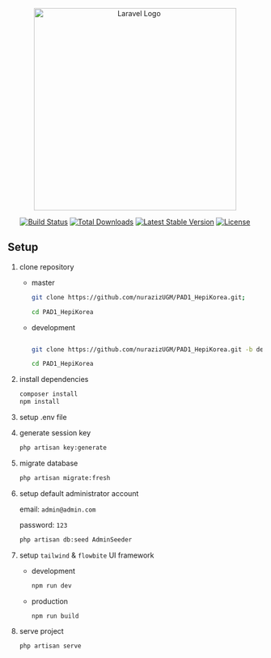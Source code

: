 <p align="center"><a href="https://laravel.com" target="_blank"><img src="https://raw.githubusercontent.com/laravel/art/master/logo-lockup/5%20SVG/2%20CMYK/1%20Full%20Color/laravel-logolockup-cmyk-red.svg" width="400" alt="Laravel Logo"></a></p>

<p align="center">
<a href="https://github.com/laravel/framework/actions"><img src="https://github.com/laravel/framework/workflows/tests/badge.svg" alt="Build Status"></a>
<a href="https://packagist.org/packages/laravel/framework"><img src="https://img.shields.io/packagist/dt/laravel/framework" alt="Total Downloads"></a>
<a href="https://packagist.org/packages/laravel/framework"><img src="https://img.shields.io/packagist/v/laravel/framework" alt="Latest Stable Version"></a>
<a href="https://packagist.org/packages/laravel/framework"><img src="https://img.shields.io/packagist/l/laravel/framework" alt="License"></a>
</p>

## Setup

1.  clone repository

    -   master

        ```bash
        git clone https://github.com/nurazizUGM/PAD1_HepiKorea.git;

        cd PAD1_HepiKorea
        ```

    -   development

        ```bash

        git clone https://github.com/nurazizUGM/PAD1_HepiKorea.git -b development;

        cd PAD1_HepiKorea

        ```

2.  install dependencies

    ```bash
    composer install
    npm install
    ```

3.  setup .env file

4.  generate session key

    ```bash
    php artisan key:generate
    ```

5.  migrate database

    ```bash
    php artisan migrate:fresh
    ```

6.  setup default administrator account

    email: `admin@admin.com`

    password: `123`

    ```bash
    php artisan db:seed AdminSeeder
    ```

7.  setup `tailwind` & `flowbite` UI framework

    -   development

        ```bash
        npm run dev
        ```

    -   production

        ```bash
        npm run build
        ```

8.  serve project

    ```bash
    php artisan serve
    ```
